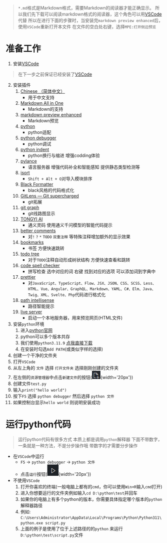 > `*.md`格式是Markdown格式，需要Markdown的阅读器才能正确显示。
> 所以我们先下载可以阅读markdown格式的阅读器，这个角色可以用[VSCode](https://code.visualstudio.com/download)代替
> 所以在进行下面的步骤时，当安装完`markdown preview enhanced`后，使用`VSCode`重新打开本文件
> 在文件的空白处右键，选择`MPE:打开侧边预览`

# 准备工作
1. 安装[VSCode](https://code.visualstudio.com/download)
> 在下一步之前保证已经安装了[VSCode](https://code.visualstudio.com/download)
2. 安装插件
   1. [Chinese （简体中文）](https://marketplace.visualstudio.com/items?itemName=MS-CEINTL.vscode-language-pack-zh-hans)
        - 用于中文支持
   2. [Markdown All in One](https://marketplace.visualstudio.com/items?itemName=yzhang.markdown-all-in-one)
        - Markdown的支持
   3. [markdown preview enhanced](https://marketplace.visualstudio.com/items?itemName=shd101wyy.markdown-preview-enhanced)
        - Markdown预览
   4. [python](https://marketplace.visualstudio.com/items?itemName=ms-python.python)
        - python适配
   5. [python debugger](https://marketplace.visualstudio.com/items?itemName=ms-python.debugpy)
        - python调试
   6. [python indent](https://marketplace.visualstudio.com/items?itemName=KevinRose.vsc-python-indent)
        - python换行与缩进 增强codding体验
   7. [pylance](https://marketplace.visualstudio.com/items?itemName=ms-python.vscode-pylance)
        - 语言服务器 增强代码补全和智能感知 提供静态类型检测等
   8. [isort](https://marketplace.visualstudio.com/items?itemName=ms-python.isort)
         - `Shift + Alt + O`对导入模块排序
   9.  [Black Formatter](https://marketplace.visualstudio.com/items?itemName=ms-python.black-formatter)
        - black风格的代码格式化
   10. [GitLens — Git supercharged](https://marketplace.visualstudio.com/items?itemName=eamodio.gitlens)
        - git拓展
   11. [git graph](https://marketplace.visualstudio.com/items?itemName=mhutchie.git-graph)
        - git线路图显示
   12. [TONGYI AI](https://marketplace.visualstudio.com/items?itemName=Alibaba-Cloud.tongyi-lingma)
        - 通义灵码 使用通义千问模型的智能代码提示
   13. [better comments](https://marketplace.visualstudio.com/items?itemName=aaron-bond.better-comments)
        - 对`!` `?` `*` `TODO` `双重注释` 等特殊注释增加额外的显示效果
   14. [bookmarks](https://marketplace.visualstudio.com/items?itemName=alefragnani.Bookmarks)
        - 书签 方便快速跳转
   15. [todo tree](https://marketplace.visualstudio.com/items?itemName=Gruntfuggly.todo-tree)
        - 对于`TODO`注释自动形成树状结构 方便快速查看和跳转
   16. [code spell checker](https://marketplace.visualstudio.com/items?itemName=streetsidesoftware.code-spell-checker)
        - 拼写检查 选中对应的词 右键 找到对应的选项 可以添加词到字典中
   17. [prettier](https://marketplace.visualstudio.com/items?itemName=SimonSiefke.prettier-vscode)
        - 对`JavaScript、TypeScript、Flow、JSX、JSON、CSS、SCSS、Less、HTML、Vue、Angular、GraphQL、Markdown、YAML、C#、Elm、Java、Twig、XML、Svelte、Php`代码进行格式化
   18. [path intellisense](https://marketplace.visualstudio.com/items?itemName=christian-kohler.path-intellisense)
        - 路径智能提示
   19. [live server](https://marketplace.visualstudio.com/items?itemName=ritwickdey.LiveServer)
        -  启动一个本地服务器，用来预览网页(HTML文件)
3. 安装`python`环境
   1. 进入[python官网](https://www.python.org/downloads/)
   2. python可以多个版本共存
   3. 我们使用`python3.11.9` [点我直接下载](https://www.python.org/downloads/release/python-3119/)
   4. 在安装时勾选`Add PATH`(或类似字样的选择)
4. 创建一个干净的文件夹
5. 打开`VSCode`
6. 从左上角的 `文件` 选择 `打开文件夹` 选择刚刚创建的文件夹
7. 在左侧的`资源管理器`中点击`新建文件`的按钮(![alt text](img/image.png){width='20px'})
8. 创建文件`test.py`
9.  输入`print("hello world")`
10. 按下`F5` 选择 `python debugger` 然后选择 `python 文件`
11. 如果控制台显示`hello world` 则说明安装成功

# 运行python代码
> 运行python代码有很多方式
> 本质上都是调用`python`解释器
> 下面不带数字，一条就是一种方法，不是分步操作哦
> 带数字的才需要分步操作
- 在`VSCode`中运行
  - `F5` -> `python debugger` -> `python 文件`
  - 点击`运行`按钮(![alt text](img/run_button.png){width='20px'})
- 不使用`VSCode`
  1. 打开你喜欢的终端(一般电脑上都有的`cmd`，你可以使用`Win+R`输入`cmd`打开)
  2. 进入你想要运行的文件夹例如输入`cd D:\python\test`并回车
  3. 如果你的电脑上有多个python的版本，你需要具体指定哪个版本的`python`解释器路径
  4. 例如: `C:\Users\Administrator\AppData\Local\Programs\Python\Python311\python.exe script.py`
  5. 上面的例子是使用了位于上述路径的的`python` 来运行` D:\python\test\script.py`文件
